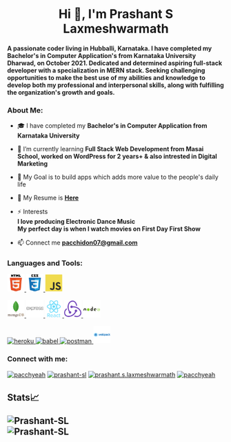 <h1 align="center">Hi 👋, I'm Prashant S Laxmeshwarmath</h1>
<h4 align="left">A passionate coder living in Hubballi, Karnataka. I have completed my Bachelor's in Computer Application's from Karnataka University Dharwad, on October 2021. Dedicated and determined aspiring full-stack developer with a specialization in MERN stack. Seeking challenging opportunities to make the best use of my abilities and knowledge to develop both my professional and interpersonal skills, along with fulfilling the organization's growth and goals.</h4>

<h3 align="left">About Me:</h3> 

- 🎓 I have completed my **Bachelor's in Computer Application from Karnataka University**

- 🌱 I’m currently learning **Full Stack Web Development from Masai School, worked on WordPress for 2 years+ & also intrested in Digital Marketing**

- 🎯 My Goal is to build apps which adds more value to the people's daily life

- 📄 My Resume is <a href="https://drive.google.com/uc?id=1yC2K3GcmPsrg0l2Di5BsE9Tr85ZAes8Z&export=download">**Here**</a>

- ⚡ Interests <br/> **I love producing Electronic Dance Music** <br/> **My perfect day is when I watch movies on First Day First Show** 

- 📫 Connect me **pacchidon07@gmail.com**



<h3 align="left">Languages and Tools:</h3>

<p align="left"> 
  
   <a href="https://www.w3.org/html/" target="_blank" rel="noreferrer"> <img src="https://raw.githubusercontent.com/devicons/devicon/master/icons/html5/html5-original-wordmark.svg" alt="html5" width="40" height="40"/> </a> <a href="https://www.w3schools.com/css/" target="_blank" rel="noreferrer"> <img src="https://raw.githubusercontent.com/devicons/devicon/master/icons/css3/css3-original-wordmark.svg" alt="css3" width="40" height="40"/> </a> <a href="https://developer.mozilla.org/en-US/docs/Web/JavaScript" target="_blank" rel="noreferrer"> <img src="https://raw.githubusercontent.com/devicons/devicon/master/icons/javascript/javascript-original.svg" alt="javascript" width="40" height="40"/> </a> 
  <br/><br/>
  <a href="https://www.mongodb.com/" target="_blank" rel="noreferrer"> <img src="https://raw.githubusercontent.com/devicons/devicon/master/icons/mongodb/mongodb-original-wordmark.svg" alt="mongodb" width="40" height="40"/> </a> <a href="https://expressjs.com" target="_blank" rel="noreferrer"> <img src="https://raw.githubusercontent.com/devicons/devicon/master/icons/express/express-original-wordmark.svg" alt="express" width="40" height="40"/> </a> <a href="https://reactjs.org/" target="_blank" rel="noreferrer"> <img src="https://raw.githubusercontent.com/devicons/devicon/master/icons/react/react-original-wordmark.svg" alt="react" width="40" height="40"/> </a> <a href="https://redux.js.org" target="_blank" rel="noreferrer"> <img src="https://raw.githubusercontent.com/devicons/devicon/master/icons/redux/redux-original.svg" alt="redux" width="40" height="40"/> </a> <a href="https://nodejs.org" target="_blank" rel="noreferrer"> <img src="https://raw.githubusercontent.com/devicons/devicon/master/icons/nodejs/nodejs-original-wordmark.svg" alt="nodejs" width="40" height="40"/> </a> 
  <br/><br/>
  <a href="https://heroku.com" target="_blank" rel="noreferrer"> <img src="https://www.vectorlogo.zone/logos/heroku/heroku-icon.svg" alt="heroku" width="40" height="40"/> </a>    <a href="https://babeljs.io/" target="_blank" rel="noreferrer"> <img src="https://www.vectorlogo.zone/logos/babeljs/babeljs-icon.svg" alt="babel" width="40" height="40"/> </a> <a href="https://postman.com" target="_blank" rel="noreferrer"> <img src="https://www.vectorlogo.zone/logos/getpostman/getpostman-icon.svg" alt="postman" width="40" height="40"/> </a>  <a href="https://webpack.js.org" target="_blank" rel="noreferrer"> <img src="https://raw.githubusercontent.com/devicons/devicon/d00d0969292a6569d45b06d3f350f463a0107b0d/icons/webpack/webpack-original-wordmark.svg" alt="webpack" width="40" height="40"/> </a> </p>

<h3 align="left">Connect with me:</h3>
<p align="left">
<a href="https://twitter.com/pacchyeah" target="blank"><img align="center" src="https://raw.githubusercontent.com/rahuldkjain/github-profile-readme-generator/master/src/images/icons/Social/twitter.svg" alt="pacchyeah" height="30" width="40" /></a>
<a href="https://linkedin.com/in/prashant-sl" target="blank"><img align="center" src="https://raw.githubusercontent.com/rahuldkjain/github-profile-readme-generator/master/src/images/icons/Social/linked-in-alt.svg" alt="prashant-sl" height="30" width="40" /></a>
<a href="https://fb.com/prashant.s.laxmeshwarmath" target="blank"><img align="center" src="https://raw.githubusercontent.com/rahuldkjain/github-profile-readme-generator/master/src/images/icons/Social/facebook.svg" alt="prashant.s.laxmeshwarmath" height="30" width="40" /></a>
<a href="https://instagram.com/pacchyeah" target="blank"><img align="center" src="https://raw.githubusercontent.com/rahuldkjain/github-profile-readme-generator/master/src/images/icons/Social/instagram.svg" alt="pacchyeah" height="30" width="40" /></a>
</p>


## Stats📈 <p align="left"> <img width="40%" src="https://github-readme-stats.vercel.app/api/top-langs?username=Prashant-SL&show_icons=true&theme=dracula&title_color=ff8000&text_color=ffffff&bg_color=6a6a6a&locale=en&layout=compact&hide_border=true" alt="Prashant-SL" />  <br/><img width="48%" src="https://github-readme-stats.vercel.app/api?username=Prashant-SL&show_icons=true&theme=dracula&title_color=ff8000&text_color=ffffff&bg_color=6a6a6a&locale=en&hide_border=true" alt="Prashant-SL" /> </p>

<!-- <br/> <img width="48%" src="https://github-readme-streak-stats.herokuapp.com/?user=Prashant-SL&theme=highcontrast&hide_border=true" alt="Prashant-SL" /> -->
